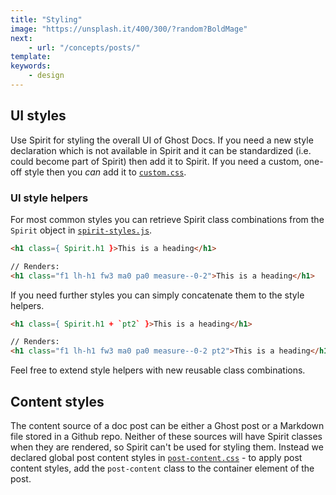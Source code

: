 ```yaml
---
title: "Styling"
image: "https://unsplash.it/400/300/?random?BoldMage"
next:
    - url: "/concepts/posts/"
template:
keywords:
    - design
---
```


## UI styles

Use Spirit for styling the overall UI of Ghost Docs. If you need a new style declaration which is not available in Spirit and it can be standardized (i.e. could become part of Spirit) then add it to Spirit. If you need a custom, one-off style then you _can_ add it to [`custom.css`](https://github.com/TryGhost/docs/blob/master/src/components/css/custom.css).

### UI style helpers

For most common styles you can retrieve Spirit class combinations from the `Spirit` object in [`spirit-styles.js`](https://github.com/TryGhost/docs/blob/master/src/components/spirit-styles.js).
```html
<h1 class={ Spirit.h1 }>This is a heading</h1>

// Renders:
<h1 class="f1 lh-h1 fw3 ma0 pa0 measure--0-2">This is a heading</h1>
```

If you need further styles you can simply concatenate them to the style helpers.

```html
<h1 class={ Spirit.h1 + `pt2` }>This is a heading</h1>

// Renders:
<h1 class="f1 lh-h1 fw3 ma0 pa0 measure--0-2 pt2">This is a heading</h1>
```

Feel free to extend style helpers with new reusable class combinations.

## Content styles

The content source of a doc post can be either a Ghost post or a Markdown file stored in a Github repo. Neither of these sources will have Spirit classes when they are rendered, so Spirit can't be used for styling them. Instead we declared global post content styles in [`post-content.css`](https://github.com/TryGhost/docs/blob/master/src/components/css/post-content.css) - to apply post content styles, add the `post-content` class to the container element of the post.